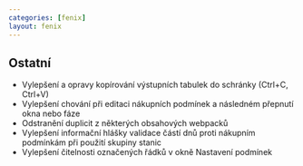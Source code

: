 ```yaml
---
categories: [fenix]
layout: fenix
---
```


## Ostatní
<ul>
<li>Vylepšení a opravy kopírování výstupních tabulek do schránky (Ctrl+C, Ctrl+V)</li>
<li>Vylepšení chování při editaci nákupních podmínek a následném přepnutí okna nebo fáze</li>
<li>Odstranění duplicit z některých obsahových webpacků</li>
<li>Vylepšení informační hlášky validace částí dnů proti nákupním podmínkám při použití skupiny stanic</li>
<li>Vylepšení čitelnosti označených řádků v okně Nastavení podmínek</li>
</ul>
